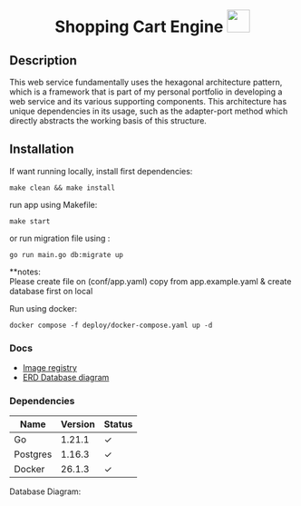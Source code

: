 # <p align="center">Shopping Cart Engine <img src="https://github.githubassets.com/images/icons/emoji/unicode/1f680.png?v8" width=40px height=40px> </p>

## Description
This web service fundamentally uses the hexagonal architecture pattern, which is a framework that is part of my personal portfolio in developing a web service and its various supporting components. This architecture has unique dependencies in its usage, such as the adapter-port method which directly abstracts the working basis of this structure.

## Installation

If want running locally, install first dependencies:  
```shell
make clean && make install
```

run app using Makefile:
```shell
make start
```
or run migration file using : 
```shell
go run main.go db:migrate up
```

**notes: <br />Please create file on (conf/app.yaml) copy from app.example.yaml & create database first on local

Run using docker: 
```shell
docker compose -f deploy/docker-compose.yaml up -d
```

### Docs
- [Image registry](https://hub.docker.com/r/philipsjp26/shopping-cart)
- [ERD Database diagram ](https://github.com/philipsjp26/Shopping-Cart/blob/master/assets/diagrams/ERD.png?raw=true)


### Dependencies
| Name | Version | Status |
|----------|----------|----------|
| Go | 1.21.1 | &check; |
| Postgres | 1.16.3 | &check; |
| Docker | 26.1.3 | &check; |

Database Diagram: 
